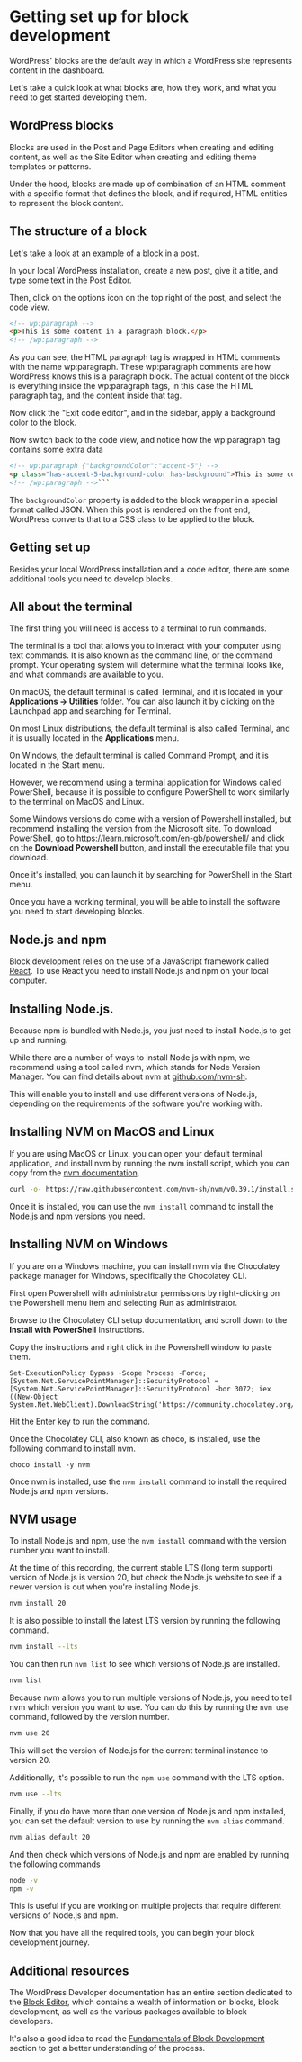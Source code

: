 # Getting set up for block development

WordPress' blocks are the default way in which a WordPress site represents content in the dashboard.

Let's take a quick look at what blocks are, how they work, and what you need to get started developing them.

## WordPress blocks

Blocks are used in the Post and Page Editors when creating and editing content, as well as the Site Editor when creating and editing theme templates or patterns. 

Under the hood, blocks are made up of combination of an HTML comment with a specific format that defines the block, and if required, HTML entities to represent the block content.

## The structure of a block

Let's take a look at an example of a block in a post. 

In your local WordPress installation, create a new post, give it a title, and type some text in the Post Editor. 

Then, click on the options icon on the top right of the post, and select the code view. 

```html
<!-- wp:paragraph -->
<p>This is some content in a paragraph block.</p>
<!-- /wp:paragraph -->
```

As you can see, the HTML paragraph tag is wrapped in HTML comments with the name wp:paragraph. These wp:paragraph comments are how WordPress knows this is a paragraph block. The actual content of the block is everything inside the wp:paragraph tags, in this case the HTML paragraph tag, and the content inside that tag. 

Now click the "Exit code editor", and in the sidebar, apply a background color to the block. 

Now switch back to the code view, and notice how the wp:paragraph tag contains some extra data

```html
<!-- wp:paragraph {"backgroundColor":"accent-5"} -->
<p class="has-accent-5-background-color has-background">This is some content in a paragraph block.</p>
<!-- /wp:paragraph -->```
```

The `backgroundColor` property is added to the block wrapper in a special format called JSON. When this post is rendered on the front end, WordPress converts that to a CSS class to be applied to the block.

## Getting set up

Besides your local WordPress installation and a code editor, there are some additional tools you need to develop blocks.

## All about the terminal

The first thing you will need is access to a terminal to run commands.

The terminal is a tool that allows you to interact with your computer using text commands. It is also known as the command line, or the command prompt. Your operating system will determine what the terminal looks like, and what commands are available to you.

On macOS, the default terminal is called Terminal, and it is located in your **Applications -> Utilities** folder. You can also launch it by clicking on the Launchpad app and searching for Terminal.

On most Linux distributions, the default terminal is also called Terminal, and it is usually located in the **Applications** menu.

On Windows, the default terminal is called Command Prompt, and it is located in the Start menu.

However, we recommend using a terminal application for Windows called PowerShell, because it is possible to configure PowerShell to work similarly to the terminal on MacOS and Linux.

Some Windows versions do come with a version of Powershell installed, but recommend installing the version from the Microsoft site. To download PowerShell, go to https://learn.microsoft.com/en-gb/powershell/ and click on the **Download Powershell** button, and install the executable file that you download.

Once it's installed, you can launch it by searching for PowerShell in the Start menu.

Once you have a working terminal, you will be able to install the software you need to start developing blocks.

## Node.js and npm

Block development relies on the use of a JavaScript framework called [React](https://react.dev). To use React you need to install Node.js and npm on your local computer.

## Installing Node.js.

Because npm is bundled with Node.js, you just need to install Node.js to get up and running.

While there are a number of ways to install Node.js with npm, we recommend using a tool called nvm, which stands for Node Version Manager. You can find details about nvm at [github.com/nvm-sh](https://github.com/nvm-sh).

This will enable you to install and use different versions of Node.js, depending on the requirements of the software you're working with.

## Installing NVM on MacOS and Linux

If you are using MacOS or Linux, you can open your default terminal application, and install nvm by running the nvm install script, which you can copy from the [nvm documentation](https://github.com/nvm-sh/nvm/blob/master/README.md#installing-and-updating).

```bash
curl -o- https://raw.githubusercontent.com/nvm-sh/nvm/v0.39.1/install.sh | bash
```

Once it is installed, you can use the `nvm install` command to install the Node.js and npm versions you need.

## Installing NVM on Windows

If you are on a Windows machine, you can install nvm via the Chocolatey package manager for Windows, specifically the Chocolatey CLI.

First open Powershell with administrator permissions by right-clicking on the Powershell menu item and selecting Run as administrator.

Browse to the Chocolatey CLI setup documentation, and scroll down to the **Install with PowerShell** Instructions.

Copy the instructions and right click in the Powershell window to paste them.

```
Set-ExecutionPolicy Bypass -Scope Process -Force; [System.Net.ServicePointManager]::SecurityProtocol = [System.Net.ServicePointManager]::SecurityProtocol -bor 3072; iex ((New-Object System.Net.WebClient).DownloadString('https://community.chocolatey.org/install.ps1'))
```

Hit the Enter key to run the command.

Once the Chocolatey CLI, also known as choco, is installed, use the following command to install nvm.

```
choco install -y nvm
```

Once nvm is installed, use the `nvm install` command to install the required Node.js and npm versions.

## NVM usage

To install Node.js and npm, use the `nvm install` command with the version number you want to install. 

At the time of this recording, the current stable LTS (long term support) version of Node.js is version 20, but check the Node.js website to see if a newer version is out when you're installing Node.js.  

```bash
nvm install 20
```

It is also possible to install the latest LTS version by running the following command.

```bash
nvm install --lts
```

You can then run `nvm list` to see which versions of Node.js are installed.

```bash
nvm list
```

Because nvm allows you to run multiple versions of Node.js, you need to tell nvm which version you want to use. You can do this by running the `nvm use` command, followed by the version number.

```bash
nvm use 20
```

This will set the version of Node.js for the current terminal instance to version 20.

Additionally, it's possible to run the `npm use` command with the LTS option.

```bash
nvm use --lts
```

Finally, if you do have more than one version of Node.js and npm installed, you can set the default version to use by running the `nvm alias` command.

```bash
nvm alias default 20
```

And then check which versions of Node.js and npm are enabled by running the following commands

```bash
node -v
npm -v
```

This is useful if you are working on multiple projects that require different versions of Node.js and npm.

Now that you have all the required tools, you can begin your block development journey.

## Additional resources

The WordPress Developer documentation has an entire section dedicated to the [Block Editor](https://developer.wordpress.org/block-editor/), which contains a wealth of information on blocks, block development, as well as the various packages available to block developers. 

It's also a good idea to read the [Fundamentals of Block Development](https://developer.wordpress.org/block-editor/getting-started/fundamentals/) section to get a better understanding of the process. 